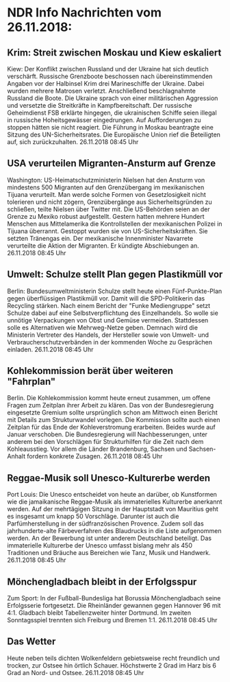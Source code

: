 # NDR Info Nachrichten vom 26.11.2018:


## Krim: Streit zwischen Moskau und Kiew eskaliert
Kiew:	Der Konflikt zwischen Russland und der Ukraine hat sich deutlich verschärft. Russische Grenzboote beschossen nach übereinstimmenden Angaben vor der Halbinsel Krim drei Marineschiffe der Ukraine. Dabei wurden mehrere Matrosen verletzt. Anschließend beschlagnahmte Russland die Boote. Die Ukraine sprach von einer militärischen Aggression und versetzte die Streitkräfte in Kampfbereitschaft. Der russische Geheimdienst FSB erklärte hingegen, die ukrainischen Schiffe seien illegal in russische Hoheitsgewässer eingedrungen. Auf Aufforderungen zu stoppen hätten sie nicht reagiert. Die Führung in Moskau beantragte eine Sitzung des UN-Sicherheitsrates. Die Europäische Union rief die Beteiligten auf, sich zurückzuhalten. 26.11.2018 08:45 Uhr 

## USA verurteilen Migranten-Ansturm auf Grenze
Washington:         US-Heimatschutzministerin Nielsen hat den Ansturm von mindestens 500 Migranten auf den Grenzübergang im mexikanischen Tijuana verurteilt. Man werde solche Formen von Gesetzlosigkeit nicht tolerieren und nicht zögern, Grenzübergänge aus Sicherheitsgründen zu schließen, teilte Nielsen über Twitter mit. Die US-Behörden seien an der Grenze zu Mexiko robust aufgestellt. Gestern hatten mehrere Hundert Menschen aus Mittelamerika die Kontrollstellen der mexikanischen Polizei in Tijuana überrannt. Gestoppt wurden sie von US-Sicherheitskräften. Sie setzten Tränengas ein. Der mexikanische Innenminister Navarrete verurteilte die Aktion der Migranten. Er kündigte Abschiebungen an. 26.11.2018 08:45 Uhr 

## Umwelt: Schulze stellt Plan gegen Plastikmüll vor
Berlin: Bundesumweltministerin Schulze stellt heute einen Fünf-Punkte-Plan gegen überflüssigen Plastikmüll vor. Damit will die SPD-Politikerin das Recycling stärken. Nach einem Bericht der "Funke Mediengruppe" setzt Schulze dabei auf eine Selbstverpflichtung des Einzelhandels. So wolle sie unnötige Verpackungen von Obst und Gemüse vermeiden. Stattdessen solle es Alternativen wie Mehrweg-Netze geben. Demnach wird die Ministerin Vertreter des Handels, der Hersteller sowie von Umwelt- und Verbraucherschutzverbänden in der kommenden Woche zu Gesprächen einladen. 26.11.2018 08:45 Uhr 

## Kohlekommission berät über weiteren "Fahrplan"
Berlin. Die Kohlekommission kommt heute erneut zusammen, um offene Fragen zum Zeitplan ihrer Arbeit zu klären. Das von der Bundesregierung eingesetzte Gremium sollte ursprünglich schon am Mittwoch einen Bericht mit Details zum Strukturwandel vorlegen. Die Kommission sollte auch einen Zeitplan für das Ende der Kohleverstromung erarbeiten. Beides wurde auf Januar verschoben. Die Bundesregierung will Nachbesserungen, unter anderem bei den Vorschlägen für Strukturhilfen für die Zeit nach dem Kohleausstieg. Vor allem die Länder Brandenburg, Sachsen und Sachsen-Anhalt fordern konkrete Zusagen. 26.11.2018 08:45 Uhr 

## Reggae-Musik soll Unesco-Kulturerbe werden
Port Louis:	Die Unesco entscheidet von heute an darüber, ob Kunstformen wie die jamaikanische Reggae-Musik als immaterielles Kulturerbe anerkannt werden. Auf der mehrtägigen Sitzung in der Hauptstadt von Mauritius geht es insgesamt um knapp 50 Vorschläge. Darunter ist auch die Parfümherstellung in der südfranzösischen Provence. Zudem soll das jahrhunderte-alte Färbeverfahren des Blaudrucks in die Liste aufgenommen werden. An der Bewerbung ist unter anderem Deutschland beteiligt. Das immaterielle Kulturerbe der Unesco umfasst bislang mehr als 450 Traditionen und Bräuche aus Bereichen wie Tanz, Musik und Handwerk. 26.11.2018 08:45 Uhr 

## Mönchengladbach bleibt in der Erfolgsspur
Zum Sport: In der Fußball-Bundesliga hat Borussia Mönchengladbach seine Erfolgsserie fortgesetzt. Die Rheinländer gewannen gegen Hannover 96 mit 4:1. Gladbach bleibt Tabellenzweiter hinter Dortmund. Im zweiten Sonntagsspiel trennten sich Freiburg und Bremen 1:1. 26.11.2018 08:45 Uhr 

## Das Wetter
Heute neben teils dichten Wolkenfeldern gebietsweise recht freundlich und trocken, zur Ostsee hin örtlich Schauer. Höchstwerte 2 Grad im Harz bis 6 Grad an Nord- und Ostsee. 26.11.2018 08:45 Uhr 
